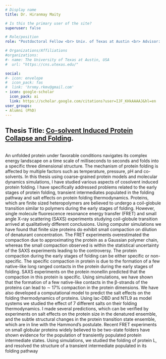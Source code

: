 ```yaml
---
# Display name
title: Dr. Hiranmay Maity

# Is this the primary user of the site?
superuser: false

# Role/position
role: "Postdoctoral Fellow <br> Univ. of Texas at Austin <br> Advisor: Prof. D. Thirumalai"

# Organizations/Affiliations
#organizations:
#- name: The University of Texas at Austin, USA
#  url: "https://cns.utexas.edu/"

social:
#- icon: envelope
#  icon_pack: fas
#  link: 'hrnmy.rkmv@gmail.com'
- icon: google-scholar
  icon_pack: ai
  link: https://scholar.google.com/citations?user=IJF_KHkAAAAJ&hl=en 
user_groups:
- Alumni (PhD)
---
```


## Thesis Title: [Co-solvent Induced Protein Collapse and Folding](http://etd.iisc.ac.in/handle/2005/4893). 

<br>
An unfolded protein under favorable conditions navigates its complex energy landscape on a time scale of milliseconds to seconds and folds into a specific three dimensional structure. The mechanism of protein folding is affected by multiple factors such as temperature, pressure, pH and co-solvents. In this thesis using coarse-grained protein models and molecular dynamics simulations, I have studied various aspects of cosolvent induced protein folding. I have specifically addressed problems related to the early stages of protein folding, transient intermediates populated in the folding pathway and salt effects on protein folding thermodynamics. Proteins, which are finite sized heteropolymers are believed to undergo a coil-globule transition similar to polymers during the early stages of folding. However, single molecule fluorescence resonance energy transfer (FRET) and small angle X-ray scattering (SAXS) experiments studying coil-globule transition arrived at qualitatively different conclusions. Using computer simulations we have found that finite size proteins do exhibit small compaction on dilution of denaturant concentration. The FRET experiments overestimated the compaction due to approximating the protein as a Gaussian polymer chain, whereas the small compaction observed is within the statistical uncertainty of the SAXS experiments leading to the controversy. The protein compaction during the early stages of folding can be either specific or non-specific. The specific compaction in protein is due to the formation of a few native-like long ranged contacts in the protein during the early stages of folding. SAXS experiments on the protein monellin predicted that the compaction in this protein is specific. Using simulations, we have shown that the formation of a few native-like contacts in the β-strands of the proteins can lead to ∼ 17% compaction in the protein dimensions. We have also developed a computational model to predict the salt effects on the folding thermodynamics of proteins. Using lac-DBD and NTL9 as model systems we studied the effect of 7 different salts on their folding thermodynamics. I made several predictions, which can be verified by experiments on salt effects on the protein size in the denatured ensemble, and the subtle structural changes in the protein transition state ensemble, which are in line with the Hammond’s postulate. Recent FRET experiments on small globular proteins widely believed to be two-state folders have shown evidence for the population of transiently populated protein intermediate states. Using simulations, we studied the folding of protein L, and resolved the structure of a transient intermediate populated in its folding pathway
